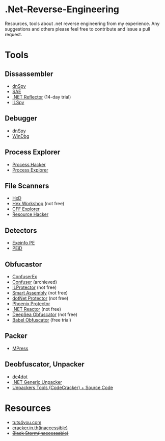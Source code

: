 # .Net-Reverse-Engineering

Resources, tools about .net reverse engineering from my experience. Any suggestions and others please feel free to contribute and issue a pull request.

# Tools

## Dissassembler

* [dnSpy](https://www.youtube.com/watch?v=kJQP7kiw5Fk)
* [SAE](https://github.com/wickyhu/simple-assembly-explorer)
* [.NET Reflector](https://www.red-gate.com/products/dotnet-development/reflector/) (14-day trial)
* [ILSpy](https://github.com/icsharpcode/ILSpy)

## Debugger

* [dnSpy](https://www.youtube.com/watch?v=kJQP7kiw5Fk)
* [WinDbg](https://docs.microsoft.com/en-us/windows-hardware/drivers/debugger/index)

## Process Explorer

* [Process Hacker](http://processhacker.sourceforge.net/)
* [Process Explorer](https://docs.microsoft.com/en-us/sysinternals/downloads/process-explorer)

## File Scanners

* [HxD](https://mh-nexus.de/en/hxd/)
* [Hex Workshop](http://www.hexworkshop.com/) (not free) 
* [CFF Explorer](http://www.ntcore.com/exsuite.php)
* [Resource Hacker](http://www.angusj.com/resourcehacker/#download)

## Detectors

* [Exeinfo PE](http://exeinfo.atwebpages.com/)
* [PEiD](https://www.aldeid.com/wiki/PEiD)

## Obfucastor

* [ConfuserEx](https://github.com/yck1509/ConfuserEx)
* [Confuser](https://archive.codeplex.com/?p=confuser) (archieved)
* [ILProtector](http://www.vgrsoft.com/Products/ILProtector) (not free)
* [Smart Assembly](https://www.red-gate.com/products/dotnet-development/smartassembly/index) (not free)
* [dotNet Protector](http://dotnetprotector.pvlog.com/Downloads.aspx) (not free)
* [Phoenix Protector](http://www.ntcore.com/phoenix.php)
* [.NET Reactor](http://www.eziriz.com/dotnet_reactor.htm) (not free)
* [DeepSea Obfuscator](http://www.rekings.com/deepsea-obfuscator-4-4-4-86-full-setup/) (not free)
* [Babel Obfuscator](http://www.babelfor.net/Downloads) (free trial)

## Packer

* [MPress](http://www.matcode.com/mpress.htm)

## Deobfuscator, Unpacker

* [de4dot](https://github.com/0xd4d/de4dot)
* [.NET Generic Unpacker](http://www.ntcore.com/netunpack.php)
* [Unpackers Tools (CodeCracker) + Source Code](https://forum.tuts4you.com/topic/31899-unpackers-tools-source-code-c/)

# Resources

* [tuts4you.com](https://tuts4you.com/)
* ~~[cracker.in.th(inaccessible)](https://www.cracker.in.th)~~
* ~~[Black Storm(inaccessable)](https://board.b-at-s.info/)~~
